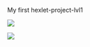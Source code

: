 My first hexlet-project-lvl1

<a href="https://codeclimate.com/github/Roman-Ast/php-project-lvl1/maintainability"><img src="https://api.codeclimate.com/v1/badges/3664cee03b2c64b323f1/maintainability" /></a>

<a href="https://codeclimate.com/github/Roman-Ast/php-project-lvl1/test_coverage"><img src="https://api.codeclimate.com/v1/badges/3664cee03b2c64b323f1/test_coverage" /></a>
